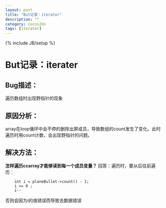 ```yaml
---
layout: post
title: "But记录：iterater"
description: ""
category: cocos2dx
tags: [iterater]
---
```

{% include JB/setup %}

But记录：iterater
==============

Bug描述：
------

遍历数组时出现野指针的现象

原因分析：
-----

array在loop循环中会不停的删除出屏成员，导致数组的count发生了变化。此时遍历时用count计数，会出现野指针的问题。

解决方法：
-----

 
**怎样遍历ccarray才能够读到每一个成员变量？**
回答：遍历时，要从后往前遍历：

        int i = planeBullet->count() - 1;
        i >= 0 ; 
        i--

否则会因为i的值错误而导致去数据错误